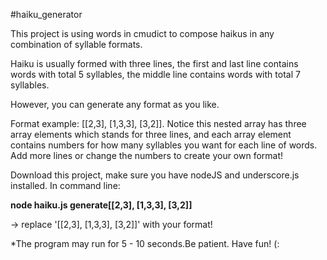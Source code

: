 #haiku_generator

This project is using words in cmudict to compose haikus in any combination of syllable formats. 

Haiku is usually formed with three lines, the first and last line contains words with total 5 syllables, the middle line contains words with total 7 syllables. 

However, you can generate any format as you like.  

Format example: [[2,3], [1,3,3], [3,2]].
Notice this nested array has three array elements which stands for three lines, and each array element contains numbers for how many syllables you want for each line of words. Add more lines or change the numbers to create your own format! 

Download this project, make sure you have nodeJS and underscore.js installed. In command line: 

<strong>node haiku.js generate[[2,3], [1,3,3], [3,2]]</strong>

-> replace '[[2,3], [1,3,3], [3,2]]' with your format! 

*The program may run for 5 - 10 seconds.Be patient. Have fun! (:
